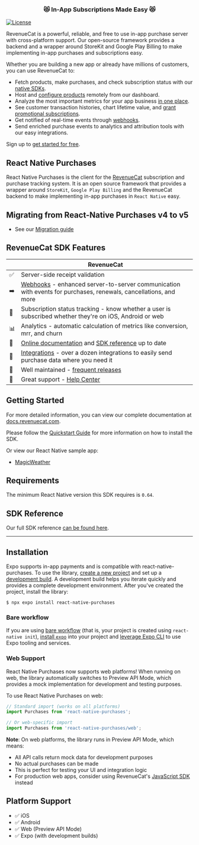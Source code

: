 <h3 align="center">😻 In-App Subscriptions Made Easy 😻</h3>

[![License](https://img.shields.io/cocoapods/l/RevenueCat.svg?style=flat)](http://cocoapods.org/pods/RevenueCat)

RevenueCat is a powerful, reliable, and free to use in-app purchase server with cross-platform support. Our open-source framework provides a backend and a wrapper around StoreKit and Google Play Billing to make implementing in-app purchases and subscriptions easy. 

Whether you are building a new app or already have millions of customers, you can use RevenueCat to:

  * Fetch products, make purchases, and check subscription status with our [native SDKs](https://docs.revenuecat.com/docs/installation). 
  * Host and [configure products](https://docs.revenuecat.com/docs/entitlements) remotely from our dashboard. 
  * Analyze the most important metrics for your app business [in one place](https://docs.revenuecat.com/docs/charts).
  * See customer transaction histories, chart lifetime value, and [grant promotional subscriptions](https://docs.revenuecat.com/docs/customers).
  * Get notified of real-time events through [webhooks](https://docs.revenuecat.com/docs/webhooks).
  * Send enriched purchase events to analytics and attribution tools with our easy integrations.

Sign up to [get started for free](https://app.revenuecat.com/signup).

## React Native Purchases

React Native Purchases is the client for the [RevenueCat](https://www.revenuecat.com/) subscription and purchase tracking system. It is an open source framework that provides a wrapper around `StoreKit`, `Google Play Billing` and the RevenueCat backend to make implementing in-app purchases in `React Native` easy.

## Migrating from React-Native Purchases v4 to v5
- See our [Migration guide](./v4_to_v5_migration_guide.md)

## RevenueCat SDK Features
|   | RevenueCat |
| --- | --- |
✅ | Server-side receipt validation
➡️ | [Webhooks](https://docs.revenuecat.com/docs/webhooks) - enhanced server-to-server communication with events for purchases, renewals, cancellations, and more   
🎯 | Subscription status tracking - know whether a user is subscribed whether they're on iOS, Android or web  
📊 | Analytics - automatic calculation of metrics like conversion, mrr, and churn  
📝 | [Online documentation](https://docs.revenuecat.com/docs) and [SDK reference](https://revenuecat.github.io/react-native-purchases-docs/) up to date  
🔀 | [Integrations](https://www.revenuecat.com/integrations) - over a dozen integrations to easily send purchase data where you need it  
💯 | Well maintained - [frequent releases](https://github.com/RevenueCat/purchases-ios/releases)  
📮 | Great support - [Help Center](https://revenuecat.zendesk.com) 

## Getting Started
For more detailed information, you can view our complete documentation at [docs.revenuecat.com](https://docs.revenuecat.com/docs).

Please follow the [Quickstart Guide](https://docs.revenuecat.com/docs/) for more information on how to install the SDK.

Or view our React Native sample app:
- [MagicWeather](examples/MagicWeather)

## Requirements

The minimum React Native version this SDK requires is `0.64`.

## SDK Reference
Our full SDK reference [can be found here](https://revenuecat.github.io/react-native-purchases-docs/).

---

## Installation

Expo supports in-app payments and is compatible with react-native-purchases. To use the library, [create a new project](https://docs.expo.dev/get-started/create-a-project/) and set up a [development build](https://docs.expo.dev/get-started/set-up-your-environment/?mode=development-build). A development build helps you iterate quickly and provides a complete development environment. After you've created the project, install the library:

```
$ npx expo install react-native-purchases
```

### Bare workflow
If you are using [bare workflow](https://docs.expo.dev/bare/overview/) (that is, your project is created using `react-native init`), [install `expo`](https://docs.expo.dev/bare/installing-expo-modules/) into your project and [leverage Expo CLI](https://docs.expo.dev/bare/using-expo-cli/) to use Expo tooling and services.

### Web Support
React Native Purchases now supports web platforms! When running on web, the library automatically switches to Preview API Mode, which provides a mock implementation for development and testing purposes.

To use React Native Purchases on web:

```javascript
// Standard import (works on all platforms)
import Purchases from 'react-native-purchases';

// Or web-specific import
import Purchases from 'react-native-purchases/web';
```

**Note**: On web platforms, the library runs in Preview API Mode, which means:
- All API calls return mock data for development purposes
- No actual purchases can be made
- This is perfect for testing your UI and integration logic
- For production web apps, consider using RevenueCat's [JavaScript SDK](https://docs.revenuecat.com/docs/javascript) instead

## Platform Support
- ✅ iOS
- ✅ Android  
- ✅ Web (Preview API Mode)
- ✅ Expo (with development builds)
